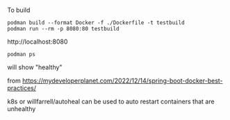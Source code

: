 To build

    podman build --format Docker -f ./Dockerfile -t testbuild
    podman run --rm -p 8080:80 testbuild


http://localhost:8080

    podman ps 
  will show "healthy"


from
https://mydeveloperplanet.com/2022/12/14/spring-boot-docker-best-practices/

k8s or willfarrell/autoheal can be used to auto restart containers that are unhealthy
